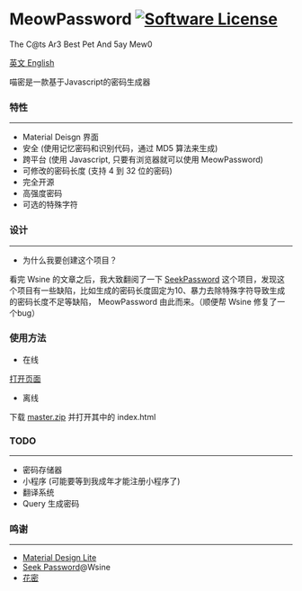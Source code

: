 # MeowPassword [![Software License](https://img.shields.io/badge/license-MIT-brightgreen.svg)](https://github.com/MeowCat-Studio/GooTool/blob/master/LICENSE)
The C@ts Ar3 Best Pet And 5ay Mew0

[英文 English](README.md)

喵密是一款基于Javascript的密码生成器

### 特性
-----------
- Material Deisgn 界面
- 安全 (使用记忆密码和识别代码，通过 MD5 算法来生成)
- 跨平台 (使用 Javascript, 只要有浏览器就可以使用 MeowPassword)
- 可修改的密码长度 (支持 4 到 32 位的密码)
- 完全开源
- 高强度密码
- 可选的特殊字符

### 设计
-----------
- 为什么我要创建这个项目？

看完 Wsine 的文章之后，我大致翻阅了一下 [SeekPassword](https://github.com/Wsine/seekpassword) 这个项目，发现这个项目有一些缺陷，比如生成的密码长度固定为10、暴力去除特殊字符导致生成的密码长度不足等缺陷， MeowPassword 由此而来。（顺便帮 Wsine 修复了一个bug）

### 使用方法
- 在线

[打开页面](http://password.meowcat.org/)

- 离线

下载 [master.zip](https://github.com/MeowCat-Studio/MeowPassword/archive/master.zip) 并打开其中的 index.html

### TODO
-----------
- 密码存储器
- 小程序 (可能要等到我成年才能注册小程序了)
- 翻译系统
- Query 生成密码

### 鸣谢
-----------
- [Material Design Lite](https://getmdl.io/)
- [Seek Password](https://github.com/Wsine/seekpassword)@Wsine
- [花密](https://flowerpassword.com/)

